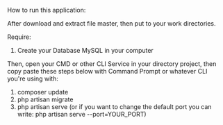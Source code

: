 How to run this application:

After download and extract file master, then put to your work directories.

Require:
1. Create your Database MySQL in your computer

Then, open your CMD or other CLI Service in your directory project, then copy paste these steps below with Command Prompt or whatever CLI you're using with:
1. composer update
2. php artisan migrate
3. php artisan serve (or if you want to change the default port you can write: php artisan serve --port=YOUR_PORT)
